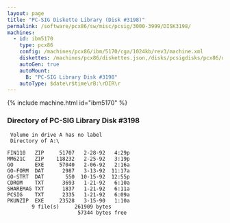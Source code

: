 ```yaml
---
layout: page
title: "PC-SIG Diskette Library (Disk #3198)"
permalink: /software/pcx86/sw/misc/pcsig/3000-3999/DISK3198/
machines:
  - id: ibm5170
    type: pcx86
    config: /machines/pcx86/ibm/5170/cga/1024kb/rev3/machine.xml
    diskettes: /machines/pcx86/diskettes.json,/disks/pcsigdisks/pcx86/diskettes.json
    autoGen: true
    autoMount:
      B: "PC-SIG Library Disk #3198"
    autoType: $date\r$time\rB:\rDIR\r
---
```


{% include machine.html id="ibm5170" %}

### Directory of PC-SIG Library Disk #3198

     Volume in drive A has no label
     Directory of A:\

    FIN110   ZIP     51707   2-28-92   4:29p
    MM621C   ZIP    118232   2-25-92   3:19p
    GO       EXE     57040   2-06-92   2:16a
    GO-FORM  DAT      2987   3-13-92  11:17a
    GO-STRT  DAT       550  10-15-92  12:55p
    CDROM    TXT      3693   1-21-92   6:10a
    SHAREMAG TXT      1837   1-21-92   6:11a
    PCSIG    TXT      2335   1-21-92   6:09a
    PKUNZIP  EXE     23528   3-15-90   1:10a
            9 file(s)     261909 bytes
                           57344 bytes free
